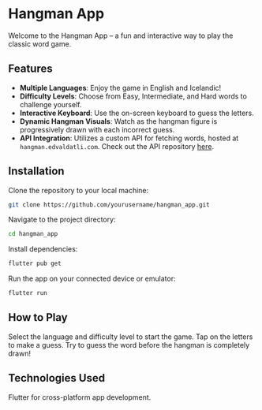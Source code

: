 # Hangman App

Welcome to the Hangman App – a fun and interactive way to play the classic word game.

## Features

- **Multiple Languages**: Enjoy the game in English and Icelandic!
- **Difficulty Levels**: Choose from Easy, Intermediate, and Hard words to challenge yourself.
- **Interactive Keyboard**: Use the on-screen keyboard to guess the letters.
- **Dynamic Hangman Visuals**: Watch as the hangman figure is progressively drawn with each incorrect guess.
- **API Integration**: Utilizes a custom API for fetching words, hosted at `hangman.edvaldatli.com`. Check out the API repository [here](https://github.com/edvaldatli/hangman_app_api).

## Installation

Clone the repository to your local machine:

```bash
git clone https://github.com/yourusername/hangman_app.git
```

Navigate to the project directory:
```bash
cd hangman_app
```

Install dependencies:
```bash
flutter pub get
```

Run the app on your connected device or emulator:
```bash
flutter run
```
## How to Play
Select the language and difficulty level to start the game.
Tap on the letters to make a guess.
Try to guess the word before the hangman is completely drawn!
## Technologies Used
Flutter for cross-platform app development.
